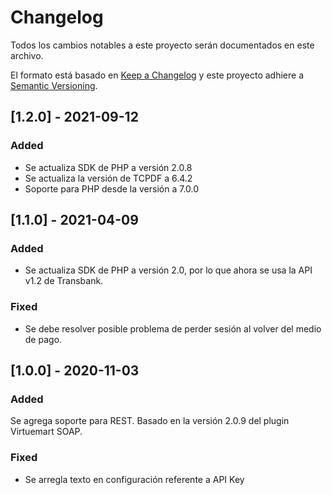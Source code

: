 # Changelog
Todos los cambios notables a este proyecto serán documentados en este archivo.

El formato está basado en [Keep a Changelog](http://keepachangelog.com/en/1.0.0/)
y este proyecto adhiere a [Semantic Versioning](http://semver.org/spec/v2.0.0.html).
## [1.2.0] - 2021-09-12
### Added
- Se actualiza SDK de PHP a versión 2.0.8
- Se actualiza la versión de TCPDF a 6.4.2
- Soporte para PHP desde la versión a 7.0.0

## [1.1.0] - 2021-04-09
### Added
- Se actualiza SDK de PHP a versión 2.0, por lo que ahora se usa la API v1.2 de Transbank.

### Fixed
- Se debe resolver posible problema de perder sesión al volver del medio de pago.

## [1.0.0] - 2020-11-03
### Added
Se agrega soporte para REST. Basado en la versión 2.0.9 del plugin Virtuemart SOAP.
### Fixed
- Se arregla texto en configuración referente a API Key
